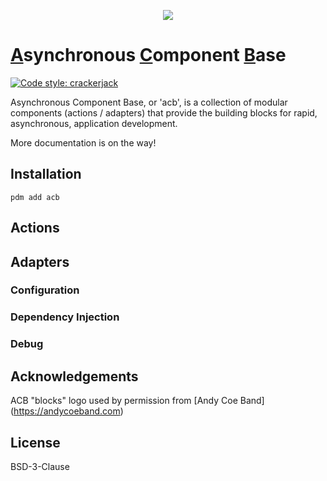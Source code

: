 <p align="center">
<a href="https://andycoeband.com>"><img src="https://drive.google.com/file/d/1pMUqyvgMkhGYoLz3jBibZDl3J63HEcCC/view?usp=sharing"></a>
</p>

# <u>A</u>synchronous <u>C</u>omponent <u>B</u>ase

[![Code style: crackerjack](https://img.shields.io/badge/code%20style-crackerjack-000042)](https://github.com/lesleslie/crackerjack)


Asynchronous Component Base, or 'acb', is a collection of modular
components (actions / adapters) that provide the building blocks for rapid,
asynchronous, application development.

More documentation is on the way!

## Installation

```
pdm add acb
```

## Actions


## Adapters


### Configuration


### Dependency Injection


### Debug


## Acknowledgements

ACB "blocks" logo used by permission from [Andy Coe Band]
(https://andycoeband.com)


## License

BSD-3-Clause
